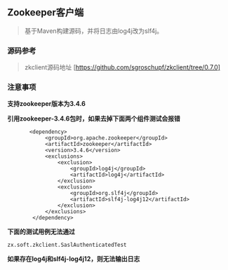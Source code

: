 
## Zookeeper客户端

> 基于Maven构建源码，并将日志由log4j改为slf4j。

### 源码参考

> zkclient源码地址 [https://github.com/sgroschupf/zkclient/tree/0.7.0]

### 注意事项

**支持zookeeper版本为3.4.6**

**引用zookeeper-3.4.6包时，如果去掉下面两个组件测试会报错**

```
	   <dependency>
			<groupId>org.apache.zookeeper</groupId>
			<artifactId>zookeeper</artifactId>
			<version>3.4.6</version>
			<exclusions>
				<exclusion>
					<groupId>log4j</groupId>
					<artifactId>log4j</artifactId>
				</exclusion>
				<exclusion>
					<groupId>org.slf4j</groupId>
					<artifactId>slf4j-log4j12</artifactId>
				</exclusion>
			</exclusions>
		</dependency>
```

**下面的测试用例无法通过**

```
zx.soft.zkclient.SaslAuthenticatedTest
```

**如果存在log4j和slf4j-log4j12，则无法输出日志**
